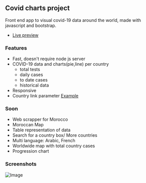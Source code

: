 
## Covid charts project

Front end app to visual covid-19 data around the world, made with javascript and bootstrap.

- [Live preview](https://gouiferda.github.io/covid-charts/)

### Features

- Fast, doesn't require node js server
- COVID-19 data and charts(pie,line) per country
    - total tests
    - daily cases
    - to date cases
    - historical data
- Responsive
- Country link parameter [Example](https://gouiferda.github.io/covid-charts/?country=usa)

### Soon

- Web scrapper for Morocco
- Moroccan Map
- Table representation of data
- Search for a country box/ More countries
- Multi language: Arabic, French
- Worldwide map with total country cases
- Progression chart

### Screenshots

![Image](https://i.imgur.com/eht92ef.png)
